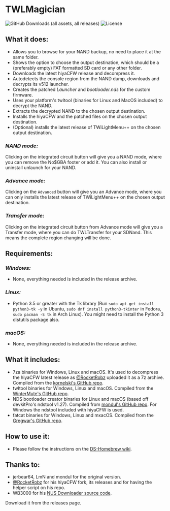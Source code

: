 # TWLMagician

![GitHub Downloads (all assets, all releases)](https://img.shields.io/github/downloads/R-YaTian/TWLMagician/total)
![License](https://img.shields.io/badge/License-GPLv3-blue.svg)

## What it does:
* Allows you to browse for your NAND backup, no need to place it at the same folder.
* Shows the option to choose the output destination, which should be a (preferably empty) FAT formatted SD card or any other folder.
* Downloads the latest hiyaCFW release and decompress it.
* Autodetects the console region from the NAND dump, downloads and decrypts its v512 launcher.
* Creates the patched _Launcher_ and _bootloader.nds_ for the custom firmware.
* Uses your platform's twltool (binaries for Linux and MacOS included) to decrypt the NAND.
* Extracts the decrypted NAND to the chosen output destination.
* Installs the hiyaCFW and the patched files on the chosen output destination.
* (Optional) installs the latest release of TWiLightMenu++ on the chosen output destination.

### _NAND mode:_
Clicking on the integrated circuit button will give you a NAND mode, where you can remove the No$GBA footer or add it. You can also install or uninstall unlaunch for your NAND.

### _Advance mode:_
Clicking on the `Advanced` button will give you an Advance mode, where you can only installs the latest release of TWiLightMenu++ on the chosen output destination.

### _Transfer mode:_
Clicking on the integrated circuit button from Advance mode will give you a Transfer mode, where you can do TWLTransfer for your SDNand. This means the complete region changing will be done.

## Requirements:
### _Windows:_
* None, everything needed is included in the release archive.

### _Linux:_
* Python 3.5 or greater with the Tk library (Run `sudo apt-get install python3-tk -y` in Ubuntu, `sudo dnf install python3-tkinter` in Fedora, `sudo pacman -S tk` in Arch Linux). You might need to install the Python 3 distutils package also.

### _macOS:_
* None, everything needed is included in the release archive.

## What it includes:
* 7za binaries for Windows, Linux and macOS. It's used to decompress the hiyaCFW latest release as [@RocketRobz](https://github.com/RocketRobz) uploaded it as a 7z archive. Compiled from the [kornelski's GitHub repo](https://github.com/kornelski/7z).
* twltool binaries for Windows, Linux and macOS. Compiled from the [WinterMute's GitHub repo](https://github.com/WinterMute/twltool).
* NDS bootloader creator binaries for Linux and macOS (based off devkitPro's ndstool v1.27). Compiled from [mondul's GitHub repo](https://github.com/mondul/NDS-Bootloader-Creator). For Windows the ndstool included with hiyaCFW is used.
* fatcat binaries for Windows, Linux and mxacOS. Compiled from the [Gregwar's GitHub repo](https://github.com/Gregwar/fatcat).

## How to use it:
* Please follow the instructions on the [DS-Homebrew wiki](https://wiki.ds-homebrew.com/hiyacfw/installing).

## Thanks to:
* jerbear64, LmN and mondul for the original version.
* [@RocketRobz](https://github.com/RocketRobz) for his hiyaCFW fork, its releases and for having the helper script on his repo.
* WB3000 for his [NUS Downloader source code](https://code.google.com/archive/p/nusdownloader/source/default/source).

Download it from the releases page.
